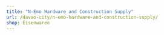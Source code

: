 ```yaml
---
title: "N-Emo Hardware and Construction Supply"
url: /davao-city/n-emo-hardware-and-construction-supply/
shop: Eisenwaren
---
```

